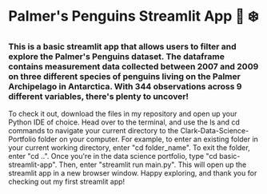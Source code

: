 # Palmer's Penguins Streamlit App 🐧 ❄️ 

### This is a basic streamlit app that allows users to filter and explore the Palmer's Penguins dataset. The dataframe contains measurement data collected between 2007 and 2009 on three different species of penguins living on the Palmer Archipelago in Antarctica. With 344 observations across 9 different variables, there's plenty to uncover!

To check it out, download the files in my repository and open up your Python IDE of choice. Head over to the terminal, and use the ls and cd commands to navigate your current directory to the Clark-Data-Science-Portfolio folder on your computer. For example, to enter an existing folder in your current working directory, enter "cd folder_name". To exit the folder, enter "cd ..". Once you're in the data science portfolio, type "cd basic-streamlit-app". Then, enter "streamlit run main.py". This will open up the streamlit app in a new browser window. Happy exploring, and thank you for checking out my first streamlit app!
